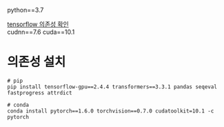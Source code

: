 python==3.7

[tensorflow 의존성 확인](https://www.tensorflow.org/install/source_windows)  
cudnn==7.6
cuda==10.1



# 의존성 설치
```text
# pip
pip install tensorflow-gpu==2.4.4 transformers==3.3.1 pandas seqeval fastprogress attrdict

# conda
conda install pytorch==1.6.0 torchvision==0.7.0 cudatoolkit=10.1 -c pytorch
```